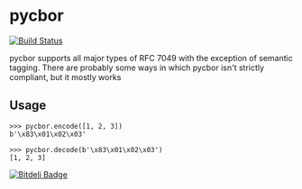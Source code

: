 # pycbor

[![Build Status](https://travis-ci.org/michaelmior/pycbor.png)](https://www.travis-ci.org/michaelmior/pycbor)

pycbor supports all major types of RFC 7049 with the exception of semantic tagging.
There are probably some ways in which pycbor isn't strictly compliant, but it mostly works

## Usage

    >>> pycbor.encode([1, 2, 3])
    b'\x83\x01\x02\x03'

    >>> pycbor.decode(b'\x83\x01\x02\x03')
    [1, 2, 3]


[![Bitdeli Badge](https://d2weczhvl823v0.cloudfront.net/michaelmior/pycbor/trend.png)](https://bitdeli.com/free "Bitdeli Badge")

